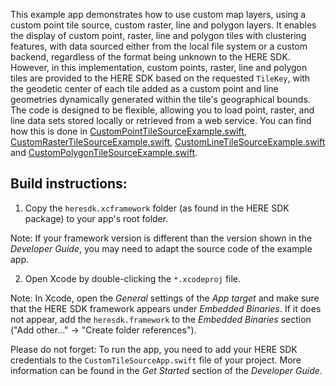 This example app demonstrates how to use custom map layers, using a custom point tile source, custom raster, line and polygon layers. It enables the display of custom point, raster, line and polygon tiles with clustering features, with data sourced either from the local file system or a custom backend, regardless of the format being unknown to the HERE SDK. However, in this implementation, custom points, raster, line and polygon tiles are provided to the HERE SDK based on the requested `TileKey`, with the geodetic center of each tile added as a custom point and line geometries dynamically generated within the tile's geographical bounds. The code is designed to be flexible, allowing you to load point, raster, and line data sets stored locally or retrieved from a web service. You can find how this is done in [CustomPointTileSourceExample.swift](CustomTileSource/CustomPointTileSourceExample.swift),  [CustomRasterTileSourceExample.swift](CustomTileSource/CustomRasterTileSourceExample.swift), [CustomLineTileSourceExample.swift](CustomTileSource/CustomLineTileSourceExample.swift) and [CustomPolygonTileSourceExample.swift](CustomTileSource/CustomPolygonTileSourceExample.swift).

Build instructions:
-------------------

1) Copy the `heresdk.xcframework` folder (as found in the HERE SDK package) to your app's root folder.

Note: If your framework version is different than the version shown in the _Developer Guide_, you may need to adapt the source code of the example app.

2) Open Xcode by double-clicking the `*.xcodeproj` file.

Note: In Xcode, open the _General_ settings of the _App target_ and make sure that the HERE SDK framework appears under _Embedded Binaries_. If it does not appear, add the `heresdk.framework` to the _Embedded Binaries_ section ("Add other..." -> "Create folder references").

Please do not forget: To run the app, you need to add your HERE SDK credentials to the `CustomTileSourceApp.swift` file of your project. More information can be found in the _Get Started_ section of the _Developer Guide_.
